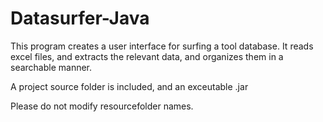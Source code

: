 # Datasurfer-Java

This program creates a user interface for surfing a tool database. It reads excel files, and extracts the relevant data, and organizes them in a searchable manner.

A project source folder is included, and an exceutable .jar

Please do not modify resourcefolder names.
